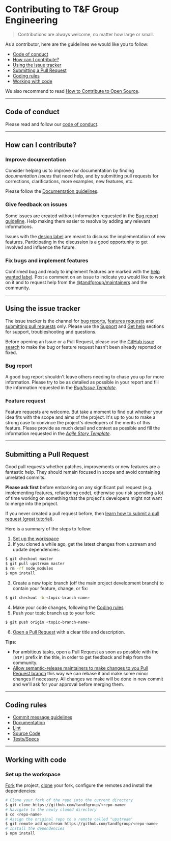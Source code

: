 # Contributing to T&F Group Engineering

> Contributions are always welcome, no matter how large or small.

As a contributor, here are the guidelines we would like you to follow:
- [Code of conduct](#code-of-conduct)
- [How can I contribute?](#how-can-i-contribute)
- [Using the issue tracker](#using-the-issue-tracker)
- [Submitting a Pull Request](#submitting-a-pull-request)
- [Coding rules](#coding-rules)
- [Working with code](#working-with-code)

We also recommend to read [How to Contribute to Open Source](https://opensource.guide/how-to-contribute).

---

## Code of conduct <a id="code-of-conduct"></a>

Please read and follow our [code of conduct](CODE_OF_CONDUCT.md).

---

## How can I contribute? <a id="how-can-i-contribute"></a>

### Improve documentation <a id="improve-documentation"></a>

Consider helping us to improve our documentation by finding _documentation issues_ that need help, and by submitting pull requests for corrections, clarifications, more examples, new features, etc.

Please follow the [Documentation guidelines](STYLE_GUIDES.md#documentation).

### Give feedback on issues <a id=""></a>

Some issues are created without information requested in the [Bug report guideline](#bug-report). Help making them easier to resolve by adding any relevant informations.

Issues with the [design label](https://github.com/issues?q=is%3Aopen+is%3Aissue+user%3Atandfgroup+archived%3Afalse+label%3Adesign) are meant to discuss the implementation of new features. Participating in the discussion is a good opportunity to get involved and influence the future.

### Fix bugs and implement features <a id=""></a>

Confirmed bug and ready to implement features are marked with the [help wanted label](https://github.com/issues?utf8=%E2%9C%93&q=is%3Aopen+is%3Aissue+user%3Atandfgroup+archived%3Afalse+label%3A%22help+wanted%22). Post a comment on an issue to indicate you would like to work on it and to request help from the [@tandfgroup/maintainers](https://github.com/orgs/tandfgroup/teams/contributors) and the community.

---

## Using the issue tracker <a id="using-the-issue-tracker"></a>

The issue tracker is the channel for [bug reports](#bug-report), [features requests](#feature-request) and [submitting pull requests](#submitting-a-pull-request) only. Please use the [Support](docs/support/README.md) and [Get help](README.md#get-help) sections for support, troubleshooting and questions.

Before opening an Issue or a Pull Request, please use the [GitHub issue search](https://github.com/issues?utf8=%E2%9C%93&q=user%3Atandfgroup) to make the bug or feature request hasn't been already reported or fixed.

### Bug report <a id="bug-report"></a>

A good bug report shouldn't leave others needing to chase you up for more information. Please try to be as detailed as possible in your report and fill the information requested in the _[Bug/Issue Template](ISSUE_TEMPLATE.md)_.

### Feature request <a id="feature-request"></a>

Feature requests are welcome. But take a moment to find out whether your idea fits with the scope and aims of the project. It's up to you to make a strong case to convince the project's developers of the merits of this feature. Please provide as much detail and context as possible and fill the information requested in the _[Agile Story Template](STORY_TEMPLATE.md)_.

---

## Submitting a Pull Request <a id="submitting-a-pull-request"></a>

Good pull requests whether patches, improvements or new features are a fantastic help. They should remain focused in scope and avoid containing unrelated commits.

**Please ask first** before embarking on any significant pull request (e.g. implementing features, refactoring code), otherwise you risk spending a lot of time working on something that the project's developers might not want to merge into the project.

If you never created a pull request before, then [learn how to submit a pull request (great tutorial)](https://opensource.guide/how-to-contribute/#opening-a-pull-request).

Here is a summary of the steps to follow:

1. [Set up the workspace](#set-up-the-workspace)
2. If you cloned a while ago, get the latest changes from upstream and update dependencies:
```bash
$ git checkout master
$ git pull upstream master
$ rm -rf node_modules
$ npm install
```
3. Create a new topic branch (off the main project development branch) to contain your feature, change, or fix:
```bash
$ git checkout -b <topic-branch-name>
```
4. Make your code changes, following the [Coding rules](#coding-rules)
5. Push your topic branch up to your fork:
```bash
$ git push origin <topic-branch-name>
```
6. [Open a Pull Request](https://help.github.com/articles/creating-a-pull-request/#creating-the-pull-request) with a clear title and description.

**Tips**:
- For ambitious tasks, open a Pull Request as soon as possible with the `[WIP]` prefix in the title, in order to get feedback and help from the community.
- [Allow semantic-release maintainers to make changes to you Pull Request branch](https://help.github.com/articles/allowing-changes-to-a-pull-request-branch-created-from-a-fork) this way we can rebase it and make some minor changes if necessary. All changes we make will be done in new commit and we'll ask for your approval before merging them.

---

## Coding rules <a id="coding-rules"></a>

- [Commit message guidelines](STYLE_GUIDES.md#git-commit-messages)
- [Documentation](STYLE_GUIDES.md#documentation)
- [Lint](STYLE_GUIDES.md#lint)
- [Source Code](STYLE_GUIDES.md#source-code)
- [Tests/Specs](STYLE_GUIDES.md#tests)

---

## Working with code <a id="working-with-code"></a>

### Set up the workspace <a id="set-up-the-workspace"></a>

[Fork](https://guides.github.com/activities/forking/#fork) the project, [clone](https://guides.github.com/activities/forking/#clone) your fork, configure the remotes and install the dependencies:

```bash
# Clone your fork of the repo into the current directory
$ git clone https://github.com/tandfgroup/<repo-name>
# Navigate to the newly cloned directory
$ cd <repo-name>
# Assign the original repo to a remote called "upstream"
$ git remote add upstream https://github.com/tandfgroup/<repo-name>
# Install the dependencies
$ npm install
```

